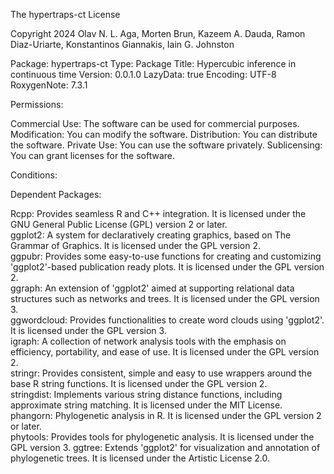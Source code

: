 The hypertraps-ct License

Copyright 2024 Olav N. L. Aga, Morten Brun, Kazeem A. Dauda, Ramon Diaz-Uriarte, Konstantinos Giannakis, Iain G. Johnston

Package: hypertraps-ct
Type: Package
Title: Hypercubic inference in continuous time
Version: 0.0.1.0
LazyData: true
Encoding: UTF-8
RoxygenNote: 7.3.1

Permissions:

Commercial Use: The software can be used for commercial purposes.
Modification: You can modify the software.
Distribution: You can distribute the software.
Private Use: You can use the software privately.
Sublicensing: You can grant licenses for the software.

Conditions:



Dependent Packages:

Rcpp: Provides seamless R and C++ integration. It is licensed under the GNU General Public License (GPL) version 2 or later.  
ggplot2: A system for declaratively creating graphics, based on The Grammar of Graphics. It is licensed under the GPL version 2.  
ggpubr: Provides some easy-to-use functions for creating and customizing 'ggplot2'-based publication ready plots. It is licensed under the GPL version 2.  
ggraph: An extension of 'ggplot2' aimed at supporting relational data structures such as networks and trees. It is licensed under the GPL version 3.  
ggwordcloud: Provides functionalities to create word clouds using 'ggplot2'. It is licensed under the GPL version 3.  
igraph: A collection of network analysis tools with the emphasis on efficiency, portability, and ease of use. It is licensed under the GPL version 2.  
stringr: Provides consistent, simple and easy to use wrappers around the base R string functions. It is licensed under the GPL version 2.  
stringdist: Implements various string distance functions, including approximate string matching. It is licensed under the MIT License.  
phangorn: Phylogenetic analysis in R. It is licensed under the GPL version 2 or later.  
phytools: Provides tools for phylogenetic analysis. It is licensed under the GPL version 3. 
ggtree: Extends 'ggplot2' for visualization and annotation of phylogenetic trees. It is licensed under the Artistic License 2.0.